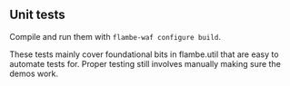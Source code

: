 Unit tests
----------

Compile and run them with `flambe-waf configure build`.

These tests mainly cover foundational bits in flambe.util that are easy to
automate tests for. Proper testing still involves manually making sure the demos
work.
